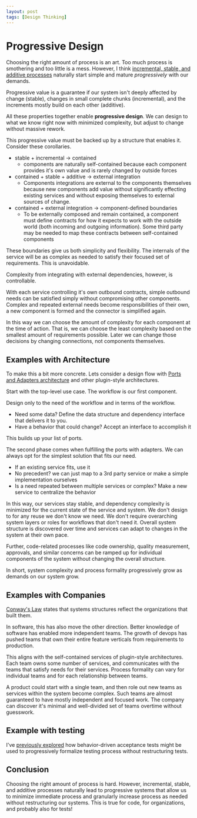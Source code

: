 ```yaml
---
layout: post
tags: [Design Thinking]
---
```


# Progressive Design

<!-- TODO: consider my presentations to make sure i'm not beyond my expertise. Especially on company organization. I don't want to trivialize long-standing hard problems when I haven't actually done so
- extra reference? https://blog.ploeh.dk/2012/01/03/SOLIDisAppend-only/
- https://blog.ploeh.dk/2012/02/02/LooseCouplingandtheBigPicture/
- https://blog.ploeh.dk/2012/12/18/ZookeepersmustbecomeRangers/ -->

Choosing the right amount of process is an art. Too much process is smothering and too little is a mess. However, I think [incremental, stable, and additive processes](TODO) naturally start simple and mature *progressively* with our demands.


Progressive value is a guarantee if our system isn't deeply affected by change (stable), changes in small complete chunks (incremental), and the increments mostly build on each other (additive).

All these properties together enable **progressive design**. We can design to what we know right now with minimized complexity, but adjust to change without massive rework.

<!-- Is this next section even necessary? -->

This progressive value must be backed up by a structure that enables it. Consider these corollaries.
- stable + incremental -> contained
  -  components are naturally self-contained because each component provides it's own value and is rarely changed by outside forces
- contained + stable + additive -> external integration
  - Components integrations are external to the components themselves because new components add value without significantly effecting existing services and without exposing themselves to external sources of change.
- contained + external integration -> component-defined boundaries
  - To be externally composed and remain contained, a component must define contracts for how it expects to work with the outside world (both incoming and outgoing information). Some third party may be needed to map these contracts between self-contained components 

These boundaries give us both simplicity and flexibility. The internals of the service will be as complex as needed to satisfy their focused set of requirements. This is unavoidable.

Complexity from integrating with external dependencies, however, is controllable.

With each service controlling it's own outbound contracts, simple outbound needs can be satisfied simply without compromising other components. Complex and repeated external needs become responsibilities of their own, a new component is formed and the connector is simplified again.

In this way we can choose the amount of complexity for each component at the time of action. That is, we can choose the least complexity based on the smallest amount of requirements possible. Later we can change those decisions by changing connections, not components themselves.

## Examples with Architecture

To make this a bit more concrete. Lets consider a design flow with [Ports and Adapters architecture](https://spencerfarley.com/2020/12/19/ports-and-adapters) and other plugin-style architectures.

Start with the top-level use case. The workflow is our first component.

Design only to the need of the workflow and in terms of the workflow. 
- Need some data? Define the data structure and dependency interface that delivers it to you.
- Have a behavior that could change? Accept an interface to accomplish it

This builds up your list of ports.

The second phase comes when fulfilling the ports with adapters. We can always opt for the simplest solution that fits our need.
- If an existing service fits, use it
- No precedent? we can just map to a 3rd party service or make a simple implementation ourselves
- Is a need repeated between multiple services or complex? Make a new service to centralize the behavior

In this way, our services stay stable, and dependency complexity is minimized for the current state of the service and system. We don't design to for any reuse we don't know we need. We don't require overarching system layers or roles for workflows that don't need it. Overall system structure is discovered over time and services can adapt to changes in the system at their own pace. 

Further, code-related processes like code ownership, quality measurement, approvals, and similar concerns can be ramped up for individual components of the system without changing the overall structure.

In short, system complexity and process formality progressively grow as demands on our system grow.

## Examples with Companies

<!-- TODO: I think I need to focus more on reduction of communication complexity, reduction of team dependencies, formation of new teams or co-ownership as needed.

Consider fit with overall message (current need without effecting company as a whole) -->
[Conway's Law](https://en.wikipedia.org/wiki/Conway%27s_law) states that systems structures reflect the organizations that built them.

In software, this has also move the other direction. Better knowledge of software has enabled more independent teams. The growth of devops has pushed teams that own their entire feature verticals from requirements to production.

This aligns with the self-contained services of plugin-style architectures. Each team owns some number of services, and communicates with the teams that satisfy needs for their services. Process formality can vary for individual teams and for each relationship between teams.
<!-- 
Management is simplified because ownership of outcomes is very clear (which team ships the feature). Teams have the control to mitigate uncooperative upstream dependencies without diluting their own code base with temporary implementations that can be swapped if another team decides to take ownership -->

A product could start with a single team, and then role out new teams as services within the system become complex. Such teams are almost guaranteed to have mostly independent and focused work. The company can discover it's minimal and well-divided set of teams overtime without guesswork. 

## Example with testing
I've [previously explored](TODO) how behavior-driven acceptance tests might be used to progressively formalize testing process without restructuring tests.

## Conclusion
Choosing the right amount of process is hard. However, incremental, stable, and additive processes naturally lead to progressive systems that allow us to minimize immediate process and granularly increase process as needed without restructuring our systems. This is true for code, for organizations, and probably also for tests!

<!-- 
I think of Plugin-style architectures. We start with the workflow. The workflow makes abstract dependencies for all it's needs. Those dependencies start simple. Once other workflows have similar needs, then we combine them into shared services. We don't waste time on degrees of complex services we don't need. We discover the domain concepts of our system over time. -->

<!-- TODO: emphasize discovery of concepts over time. Not designing for resuse we don't know we need. No layers or overall structure we don't know we need -->

